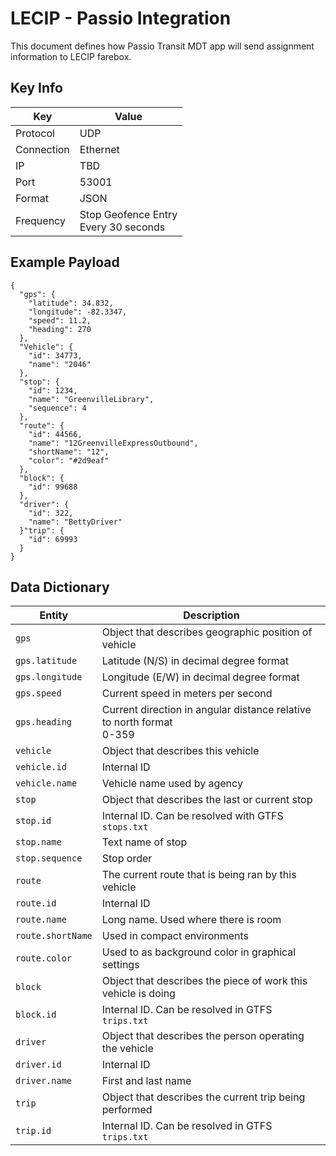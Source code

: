 # LECIP - Passio Integration

This document defines how Passio Transit MDT app will send assignment information to LECIP farebox. 

## Key Info

| Key | Value |
| --- | --- |
| Protocol | UDP |
| Connection | Ethernet |
| IP | TBD |
| Port | 53001 |
| Format | JSON |
| Frequency | Stop Geofence Entry<br>Every 30 seconds |



## Example Payload
```
{
  "gps": {
    "latitude": 34.832,
    "longitude": -82.3347,
    "speed": 11.2,
    "heading": 270
  },
  "Vehicle": {
    "id": 34773,
    "name": "2046"
  },
  "stop": {
    "id": 1234,
    "name": "GreenvilleLibrary",
    "sequence": 4
  },
  "route": {
    "id": 44566,
    "name": "12GreenvilleExpressOutbound",
    "shortName": "12",
    "color": "#2d9eaf"
  },
  "block": {
    "id": 99688
  },
  "driver": {
    "id": 322,
    "name": "BettyDriver"
  }"trip": {
    "id": 69993
  }
}
```

## Data Dictionary

| Entity |Description |
| --- | --- |
| `gps` | Object that describes geographic position of vehicle |
| `gps.latitude` | Latitude (N/S) in decimal degree format |
| `gps.longitude` | Longitude (E/W) in decimal degree format |
| `gps.speed` | Current speed in meters per second |
| `gps.heading` | Current direction in angular distance relative to north format<br>0-359 |
| `vehicle` | Object that describes this vehicle |
| `vehicle.id` | Internal ID |
| `vehicle.name` | Vehicle name used by agency |
| `stop` | Object that describes the last or current stop |
| `stop.id` | Internal ID. Can be resolved with GTFS `stops.txt` |
| `stop.name` | Text name of stop |
| `stop.sequence` | Stop order |
| `route` | The current route that is being ran by this vehicle |
| `route.id` | Internal ID |
| `route.name` | Long name. Used where there is room |
| `route.shortName` | Used in compact environments |
| `route.color` | Used to as background color in graphical settings |
| `block` | Object that describes the piece of work this vehicle is doing |
| `block.id` | Internal ID. Can be resolved in GTFS `trips.txt` |
| `driver` | Object that describes the person operating the vehicle |
| `driver.id` | Internal ID |
| `driver.name` | First and last name |
| `trip` | Object that describes the current trip being performed |
| `trip.id` | Internal ID. Can be resolved in GTFS `trips.txt` |
